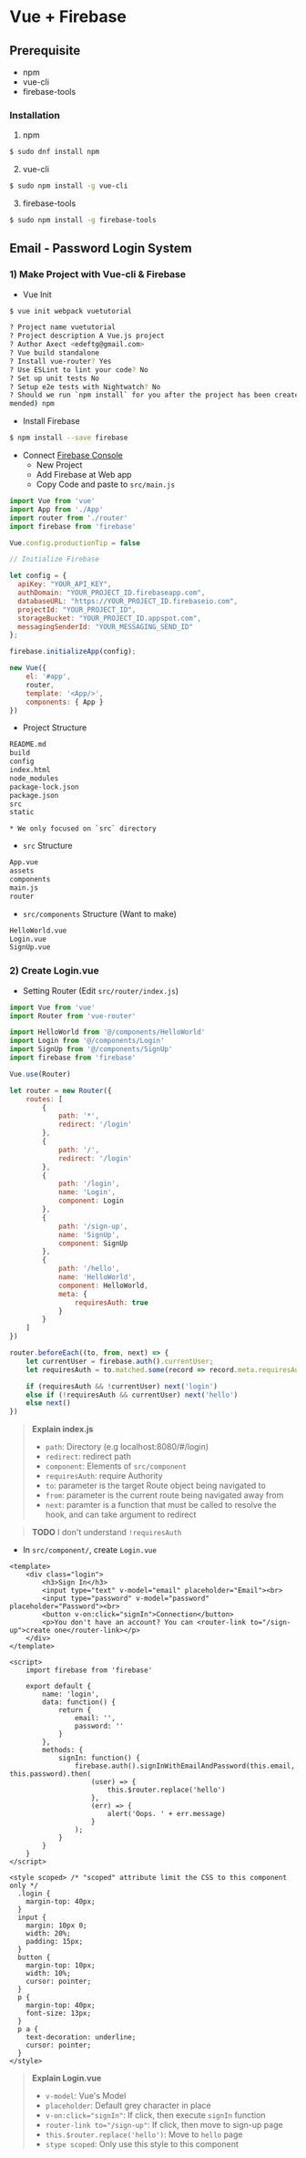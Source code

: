 # Vue + Firebase

## Prerequisite

* npm
* vue-cli
* firebase-tools

### Installation

1. npm

```bash
$ sudo dnf install npm
```

2. vue-cli

```bash
$ sudo npm install -g vue-cli
```

3. firebase-tools

```bash
$ sudo npm install -g firebase-tools
```

## Email - Password Login System

### 1) Make Project with Vue-cli & Firebase

* Vue Init
```bash
$ vue init webpack vuetutorial

? Project name vuetutorial
? Project description A Vue.js project
? Author Axect <edeftg@gmail.com>
? Vue build standalone
? Install vue-router? Yes
? Use ESLint to lint your code? No
? Set up unit tests No
? Setup e2e tests with Nightwatch? No
? Should we run `npm install` for you after the project has been created? (recom
mended) npm
```

* Install Firebase
```bash
$ npm install --save firebase
```

* Connect [Firebase Console](https://console.firebase.google.com/)
	* New Project
	* Add Firebase at Web app
	* Copy Code and paste to `src/main.js`

```javascript
import Vue from 'vue'
import App from './App'
import router from './router'
import firebase from 'firebase'

Vue.config.productionTip = false

// Initialize Firebase

let config = {
  apiKey: "YOUR_API_KEY",
  authDomain: "YOUR_PROJECT_ID.firebaseapp.com",
  databaseURL: "https://YOUR_PROJECT_ID.firebaseio.com",
  projectId: "YOUR_PROJECT_ID",
  storageBucket: "YOUR_PROJECT_ID.appspot.com",
  messagingSenderId: "YOUR_MESSAGING_SEND_ID"
};

firebase.initializeApp(config);

new Vue({
	el: '#app',
	router,
	template: '<App/>',
	components: { App }
})
```

* Project Structure
```bash
README.md
build
config
index.html
node_modules
package-lock.json
package.json
src
static
```
	* We only focused on `src` directory

* `src` Structure
```bash
App.vue
assets
components
main.js
router
```

* `src/components` Structure (Want to make)
```bash
HelloWorld.vue
Login.vue
SignUp.vue
```

### 2) Create Login.vue

* Setting Router (Edit `src/router/index.js`)
```javascript
import Vue from 'vue'
import Router from 'vue-router'

import HelloWorld from '@/components/HelloWorld'
import Login from '@/components/Login'
import SignUp from '@/components/SignUp'
import firebase from 'firebase'

Vue.use(Router)

let router = new Router({
	routes: [
		{
			path: '*',
			redirect: '/login'
		},
		{
			path: '/',
			redirect: '/login'
		},
		{
			path: '/login',
			name: 'Login',
			component: Login
		},
		{
			path: '/sign-up',
			name: 'SignUp',
			component: SignUp
		},
		{
			path: '/hello',
			name: 'HelloWorld',
			component: HelloWorld,
			meta: {
				requiresAuth: true
			}
		}
	]
})

router.beforeEach((to, from, next) => {
	let currentUser = firebase.auth().currentUser;
	let requiresAuth = to.matched.some(record => record.meta.requiresAuth);

	if (requiresAuth && !currentUser) next('login')
	else if (!requiresAuth && currentUser) next('hello')
	else next()
})
```

> **Explain index.js**
> * `path`: Directory (e.g localhost:8080/#/login)
> * `redirect`: redirect path
> * `component`: Elements of `src/component`
> * `requiresAuth`: require Authority
> * `to`: parameter is the target Route object being navigated to
> * `from`: parameter is the current route being navigated away from
> * `next`: paramter is a function that must be called to resolve the hook, and can take argument to redirect

> **TODO**
> I don't understand `!requiresAuth`

* In `src/component/`, create `Login.vue`
```vue
<template>
	<div class="login">
		<h3>Sign In</h3>
		<input type="text" v-model="email" placeholder="Email"><br>
		<input type="password" v-model="password" placeholder="Password"><br>
		<button v-on:click="signIn">Connection</button>
		<p>You don't have an account? You can <router-link to="/sign-up">create one</router-link></p>
	</div>
</template>

<script>
	import firebase from 'firebase'

	export default {
		name: 'login',
		data: function() {
			return {
				email: '',
				password: ''
			}
		},
		methods: {
			signIn: function() {
				firebase.auth().signInWithEmailAndPassword(this.email, this.password).then(
					(user) => {
						this.$router.replace('hello')
					},
					(err) => {
						alert('Oops. ' + err.message)
					}
				);
			}
		}
	}
</script>

<style scoped> /* "scoped" attribute limit the CSS to this component only */
  .login {
    margin-top: 40px;
  }
  input {
    margin: 10px 0;
    width: 20%;
    padding: 15px;
  }
  button {
    margin-top: 10px;
    width: 10%;
    cursor: pointer;
  }
  p {
    margin-top: 40px;
    font-size: 13px;
  }
  p a {
    text-decoration: underline;
    cursor: pointer;
  }
</style>
```

> **Explain Login.vue**
> * `v-model`: Vue's Model
> * `placeholder`: Default grey character in place
> * `v-on:click="signIn"`: If click, then execute `signIn` function
> * `router-link to="/sign-up"`: If click, then move to sign-up page
> * `this.$router.replace('hello')`: Move to `hello` page
> * `stype scoped`: Only use this style to this component

